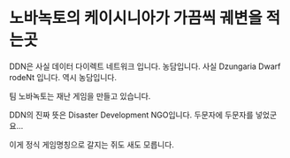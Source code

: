 # 노바녹토의 케이시니아가 가끔씩 궤변을 적는곳

DDN은 사실 데이터 다이렉트 네트워크 입니다. 농담입니다. 사실 Dzungaria Dwarf rodeNt 입니다. 역시 농담입니다.


팀 노바녹토는 재난 게임을 만들고 있습니다. 

DDN의 진짜 뜻은 Disaster Development NGO입니다. 두문자에 두문자를 넣었군요...

이게 정식 게임명칭으로 갈지는 쥐도 새도 모릅니다.